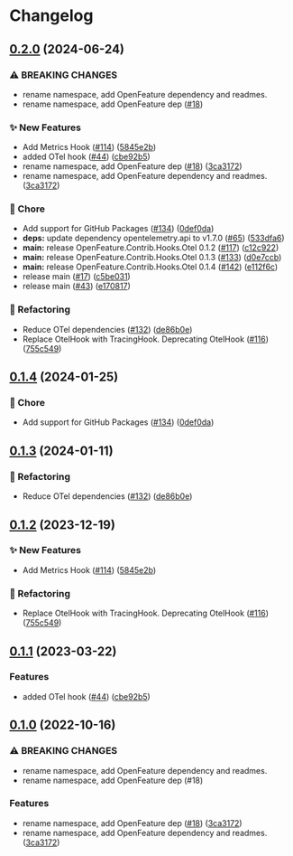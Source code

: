 # Changelog

## [0.2.0](https://github.com/jenshenneberg/dotnet-sdk-contrib/compare/OpenFeature.Contrib.Hooks.Otel-v0.1.4...OpenFeature.Contrib.Hooks.Otel-v0.2.0) (2024-06-24)


### ⚠ BREAKING CHANGES

* rename namespace, add OpenFeature dependency and readmes.
* rename namespace, add OpenFeature dep ([#18](https://github.com/jenshenneberg/dotnet-sdk-contrib/issues/18))

### ✨ New Features

* Add Metrics Hook ([#114](https://github.com/jenshenneberg/dotnet-sdk-contrib/issues/114)) ([5845e2b](https://github.com/jenshenneberg/dotnet-sdk-contrib/commit/5845e2b0ae4b89a8a313051b42e6afdd856f1ea3))
* added OTel hook ([#44](https://github.com/jenshenneberg/dotnet-sdk-contrib/issues/44)) ([cbe92b5](https://github.com/jenshenneberg/dotnet-sdk-contrib/commit/cbe92b52a3f58279d57a054bed368b6003e03561))
* rename namespace, add OpenFeature dep ([#18](https://github.com/jenshenneberg/dotnet-sdk-contrib/issues/18)) ([3ca3172](https://github.com/jenshenneberg/dotnet-sdk-contrib/commit/3ca31722b83053d4edf2038889c78efa717a7cff))
* rename namespace, add OpenFeature dependency and readmes. ([3ca3172](https://github.com/jenshenneberg/dotnet-sdk-contrib/commit/3ca31722b83053d4edf2038889c78efa717a7cff))


### 🧹 Chore

* Add support for GitHub Packages ([#134](https://github.com/jenshenneberg/dotnet-sdk-contrib/issues/134)) ([0def0da](https://github.com/jenshenneberg/dotnet-sdk-contrib/commit/0def0da173e2f327b7381eba043b6e99ae8f26fe))
* **deps:** update dependency opentelemetry.api to v1.7.0 ([#65](https://github.com/jenshenneberg/dotnet-sdk-contrib/issues/65)) ([533dfa6](https://github.com/jenshenneberg/dotnet-sdk-contrib/commit/533dfa652011b645d48c5d17dbdfe39b64a8eadf))
* **main:** release OpenFeature.Contrib.Hooks.Otel 0.1.2 ([#117](https://github.com/jenshenneberg/dotnet-sdk-contrib/issues/117)) ([c12c922](https://github.com/jenshenneberg/dotnet-sdk-contrib/commit/c12c92284b718a50ecb79c14f0f71616b476d82e))
* **main:** release OpenFeature.Contrib.Hooks.Otel 0.1.3 ([#133](https://github.com/jenshenneberg/dotnet-sdk-contrib/issues/133)) ([d0e7ccb](https://github.com/jenshenneberg/dotnet-sdk-contrib/commit/d0e7ccbee1555eb4079b1ce7caad02c00edecf4b))
* **main:** release OpenFeature.Contrib.Hooks.Otel 0.1.4 ([#142](https://github.com/jenshenneberg/dotnet-sdk-contrib/issues/142)) ([e112f6c](https://github.com/jenshenneberg/dotnet-sdk-contrib/commit/e112f6c75acb95ba545350216239c44312dce005))
* release main ([#17](https://github.com/jenshenneberg/dotnet-sdk-contrib/issues/17)) ([c5be031](https://github.com/jenshenneberg/dotnet-sdk-contrib/commit/c5be03129a42fd688fedb0b74ac35d340095b149))
* release main ([#43](https://github.com/jenshenneberg/dotnet-sdk-contrib/issues/43)) ([e170817](https://github.com/jenshenneberg/dotnet-sdk-contrib/commit/e170817544b5c3642153fe02a8fe36a45eec017d))


### 🔄 Refactoring

* Reduce OTel dependencies ([#132](https://github.com/jenshenneberg/dotnet-sdk-contrib/issues/132)) ([de86b0e](https://github.com/jenshenneberg/dotnet-sdk-contrib/commit/de86b0e34ea829608360109a5c5f1c61f8efdcaf))
* Replace OtelHook with TracingHook. Deprecating OtelHook ([#116](https://github.com/jenshenneberg/dotnet-sdk-contrib/issues/116)) ([755c549](https://github.com/jenshenneberg/dotnet-sdk-contrib/commit/755c54960bccac97f6836ea8371d75bc2f1a02bb))

## [0.1.4](https://github.com/open-feature/dotnet-sdk-contrib/compare/OpenFeature.Contrib.Hooks.Otel-v0.1.3...OpenFeature.Contrib.Hooks.Otel-v0.1.4) (2024-01-25)


### 🧹 Chore

* Add support for GitHub Packages ([#134](https://github.com/open-feature/dotnet-sdk-contrib/issues/134)) ([0def0da](https://github.com/open-feature/dotnet-sdk-contrib/commit/0def0da173e2f327b7381eba043b6e99ae8f26fe))

## [0.1.3](https://github.com/open-feature/dotnet-sdk-contrib/compare/OpenFeature.Contrib.Hooks.Otel-v0.1.2...OpenFeature.Contrib.Hooks.Otel-v0.1.3) (2024-01-11)


### 🔄 Refactoring

* Reduce OTel dependencies ([#132](https://github.com/open-feature/dotnet-sdk-contrib/issues/132)) ([de86b0e](https://github.com/open-feature/dotnet-sdk-contrib/commit/de86b0e34ea829608360109a5c5f1c61f8efdcaf))

## [0.1.2](https://github.com/open-feature/dotnet-sdk-contrib/compare/OpenFeature.Contrib.Hooks.Otel-v0.1.1...OpenFeature.Contrib.Hooks.Otel-v0.1.2) (2023-12-19)


### ✨ New Features

* Add Metrics Hook ([#114](https://github.com/open-feature/dotnet-sdk-contrib/issues/114)) ([5845e2b](https://github.com/open-feature/dotnet-sdk-contrib/commit/5845e2b0ae4b89a8a313051b42e6afdd856f1ea3))


### 🔄 Refactoring

* Replace OtelHook with TracingHook. Deprecating OtelHook ([#116](https://github.com/open-feature/dotnet-sdk-contrib/issues/116)) ([755c549](https://github.com/open-feature/dotnet-sdk-contrib/commit/755c54960bccac97f6836ea8371d75bc2f1a02bb))

## [0.1.1](https://github.com/open-feature/dotnet-sdk-contrib/compare/OpenFeature.Contrib.Hooks.Otel-v0.1.0...OpenFeature.Contrib.Hooks.Otel-v0.1.1) (2023-03-22)


### Features

* added OTel hook ([#44](https://github.com/open-feature/dotnet-sdk-contrib/issues/44)) ([cbe92b5](https://github.com/open-feature/dotnet-sdk-contrib/commit/cbe92b52a3f58279d57a054bed368b6003e03561))

## [0.1.0](https://github.com/open-feature/dotnet-sdk-contrib/compare/OpenFeature.Contrib.Hooks.Otel-v0.0.2...OpenFeature.Contrib.Hooks.Otel-v0.1.0) (2022-10-16)


### ⚠ BREAKING CHANGES

* rename namespace, add OpenFeature dependency and readmes.
* rename namespace, add OpenFeature dep (#18)

### Features

* rename namespace, add OpenFeature dep ([#18](https://github.com/open-feature/dotnet-sdk-contrib/issues/18)) ([3ca3172](https://github.com/open-feature/dotnet-sdk-contrib/commit/3ca31722b83053d4edf2038889c78efa717a7cff))
* rename namespace, add OpenFeature dependency and readmes. ([3ca3172](https://github.com/open-feature/dotnet-sdk-contrib/commit/3ca31722b83053d4edf2038889c78efa717a7cff))
